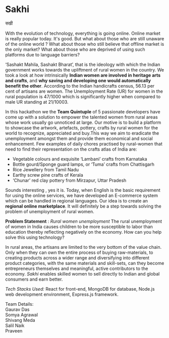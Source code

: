 # Sakhi

सखी

With the evolution of technology, everything is going online. Online market is really popular today. It's good. But what about those who are still unaware of the online world ? What about those who still believe that offline market is the only market? What about those who are deprived of using such platforms due to language barriers?

‘Sashakt Mahila, Sashakt Bharat’, that is the ideology with which the Indian government works towards the upliftment of rural women in the country. We took a look at how intrinsically __Indian women are involved in heritage arts and crafts__, and __why saving and developing one would automatically benefit the other__.
According to the Indian handicrafts census, 56.13 per cent of artisans are women.
The Unemployment Rate (UR) for women in the rural population is 47/1000 which is significantly higher when compared to male UR standing at 21/10003.

In this hackathon we the __Team Quintuple__ of 5 passionate developers have come up with a solution to empower the talented women from rural areas whose work usually go unnoticed at large. Our motive is to build a platform to showcase the artwork, artefacts, pottery, crafts by rural women for the world to recognize, appreciated and buy.This way we aim to eradicate the unemployment amongst them and provide them economical and social enhancement.
Few examples of daily chores practised by rural-women that need to find their representation on the crafts atlas of India are:

- Vegetable colours and exquisite ‘Lambani’ crafts from Karnataka
- Bottle gourd/Sponge guard lamps, or ‘Tuma’ crafts from Chattisgarh
- Rice Jewellery from Tamil Nadu
- Earthy screw pine crafts of Kerala
- ‘Chunar’ red clay pottery from Mirzapur, Uttar Pradesh

Sounds interesting , yes it is. Today, when English is the basic requirement for using the online services, we have developed an E-commerce system which can be handled in regional languages. Our idea is to create an __regional online marketplace__. It will definitely be a step towards solving the problem of unemployment of rural women.

**Problem Statement** : _Rural women unemployment_
The rural unemployment of women in India causes children to be more susceptible to labor than education thereby reflecting negatively on the economy. How can you help solve this using technology?

In rural areas, the artisans are limited to the very bottom of the value chain. Only when they can own the entire process of buying raw-materials, to creating products across a wider range and diversifying into different product categories, with the same materials and skill-sets, can they become entrepreneurs themselves and meaningful, active contributors to the economy. _Sakhi_ enables skilled women to sell directly to Indian and global consumers and earn better.

_Tech Stacks Used:_ React for front-end, MongoDB for database, Node.js web development environment, Express.js framework.

Team Details:<br>
Gaurav Das <br>
Somya Agrawal <br>
Shivang Meda<br>
Salil Naik<br>
Praveen<br>
